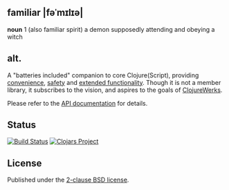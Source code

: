 ## familiar |fəˈmɪlɪə|
**noun**
1 (also familiar spirit) a demon supposedly attending and obeying a witch

## alt.

A "batteries included" companion to core Clojure(Script), providing
[convenience], [safety] and [extended functionality].  Though it is not a
member library, it subscribes to the vision, and aspires to the goals of
[ClojureWerks](http://clojurewerkz.org).

Please refer to the [API documentation](https://sinistral.github.io/familiar/)
for details.

## Status

[![Build Status](https://travis-ci.org/sinistral/familiar.svg?branch=master)](https://travis-ci.org/sinistral/familiar)
[![Clojars Project](https://img.shields.io/clojars/v/familiar.svg)](https://clojars.org/familiar)

## License

Published under the [2-clause BSD license][license].

[convenience]: https://sinistral.github.io/familiar/familiar.core.html#var-fmtstr
[safety]: https://sinistral.github.io/familiar/familiar.core.html#var-single
[extended functionality]: https://sinistral.github.io/familiar/familiar.test.html
[license]: https://opensource.org/licenses/BSD-2-Clause
